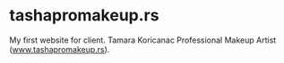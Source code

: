 # tashapromakeup.rs
My first website for client. Tamara Koricanac Professional Makeup Artist (www.tashapromakeup.rs).

